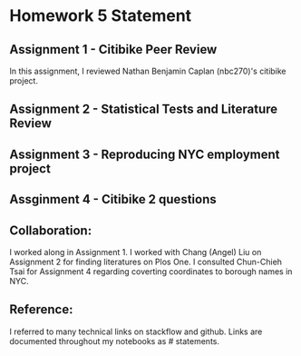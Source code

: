 # Homework 5 Statement
## Assignment 1 - Citibike Peer Review
In this assignment, I reviewed Nathan Benjamin Caplan (nbc270)'s citibike project. 

## Assignment 2 - Statistical Tests and Literature Review

## Assignment 3 - Reproducing NYC employment project

## Assginment 4 - Citibike 2 questions

## Collaboration:
I worked along in Assignment 1.
I worked with Chang (Angel) Liu on Assignment 2 for finding literatures on Plos One. 
I consulted Chun-Chieh Tsai for Assignment 4 regarding coverting coordinates to borough names in NYC. 

## Reference:
I referred to many technical links on stackflow and github. Links are documented throughout my notebooks as # statements. 
